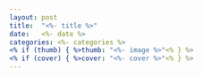 ```yaml
---
layout: post
title:  "<%- title %>"
date:   <%- date %>
categories: <%- categories %>
<% if (thumb) { %>thumb: "<%- image %>"<% } %>
<% if (cover) { %>cover: "<%- cover %>"<% } %>
---
```

